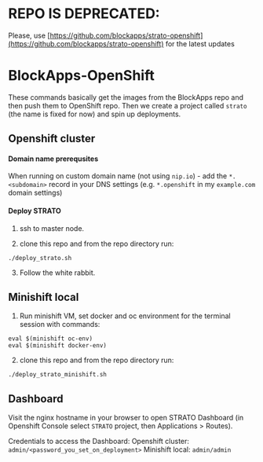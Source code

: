 # REPO IS DEPRECATED: 
Please, use [https://github.com/blockapps/strato-openshift](https://github.com/blockapps/strato-openshift) for the latest updates

# BlockApps-OpenShift

These commands basically get the images from the BlockApps repo and then push them to OpenShift repo. Then we create a project called `strato` (the name is fixed for now) and spin up deployments.

## Openshift cluster

#### Domain name prerequsites
When running on custom domain name (not using `nip.io`) - add the `*.<subdomain>` record in your DNS settings (e.g. `*.openshift` in my `example.com` domain settings)

#### Deploy STRATO 

1. ssh to master node.

2. clone this repo and from the repo directory run:
 ```
 ./deploy_strato.sh
 ```

3. Follow the white rabbit.

## Minishift local

1. Run minishift VM, set docker and oc environment for the terminal session with commands:
 ```
 eval $(minishift oc-env)
 eval $(minishift docker-env)
 ```

2. clone this repo and from the repo directory run:
 ```
 ./deploy_strato_minishift.sh
 ```

## Dashboard
Visit the nginx hostname in your browser to open STRATO Dashboard (in Openshift Console select `STRATO` project, then Applications > Routes).

Credentials to access the Dashboard:
Openshift cluster: `admin/<password_you_set_on_deployment>`
Minishift local: `admin/admin`